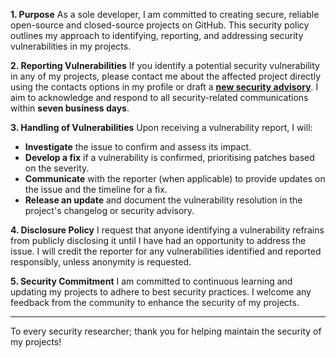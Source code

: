 **1. Purpose**
As a sole developer, I am committed to creating secure, reliable open-source and closed-source projects on GitHub. This security policy outlines my approach to identifying, reporting, and addressing security vulnerabilities in my projects.

**2. Reporting Vulnerabilities**
If you identify a potential security vulnerability in any of my projects, please contact me about the affected project directly using the contacts options in my profile or draft a **[new security advisory](https://github.com/shannonfonseka/shannonfonseka/security/advisories/new)**. I aim to acknowledge and respond to all security-related communications within **seven business days**.

**3. Handling of Vulnerabilities**
Upon receiving a vulnerability report, I will:
  - **Investigate** the issue to confirm and assess its impact.
  - **Develop a fix** if a vulnerability is confirmed, prioritising patches based on the severity.
  - **Communicate** with the reporter (when applicable) to provide updates on the issue and the timeline for a fix.
  - **Release an update** and document the vulnerability resolution in the project's changelog or security advisory.

**4. Disclosure Policy**
I request that anyone identifying a vulnerability refrains from publicly disclosing it until I have had an opportunity to address the issue. I will credit the reporter for any vulnerabilities identified and reported responsibly, unless anonymity is requested.

**5. Security Commitment**
I am committed to continuous learning and updating my projects to adhere to best security practices. I welcome any feedback from the community to enhance the security of my projects.

---
To every security researcher; thank you for helping maintain the security of my projects!
